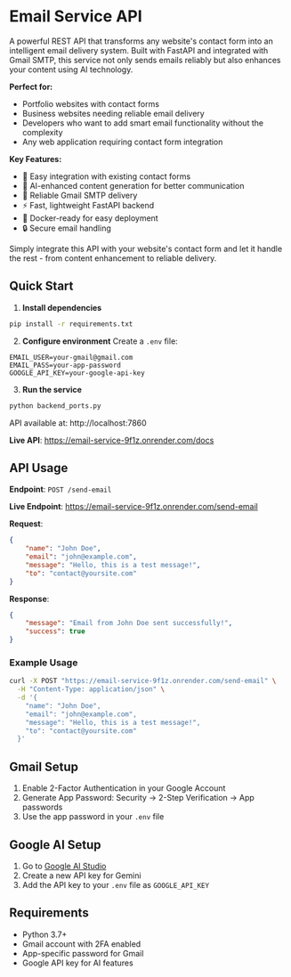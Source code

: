 # Email Service API

A powerful REST API that transforms any website's contact form into an intelligent email delivery system. Built with FastAPI and integrated with Gmail SMTP, this service not only sends emails reliably but also enhances your content using AI technology.

**Perfect for:**
- Portfolio websites with contact forms
- Business websites needing reliable email delivery
- Developers who want to add smart email functionality without the complexity
- Any web application requiring contact form integration

**Key Features:**
- 🚀 Easy integration with existing contact forms
- 🤖 AI-enhanced content generation for better communication
- 📧 Reliable Gmail SMTP delivery
- ⚡ Fast, lightweight FastAPI backend
- 🐳 Docker-ready for easy deployment
- 🔒 Secure email handling

Simply integrate this API with your website's contact form and let it handle the rest - from content enhancement to reliable delivery.

## Quick Start

1. **Install dependencies**
```bash
pip install -r requirements.txt
```

2. **Configure environment**
Create a `.env` file:
```env
EMAIL_USER=your-gmail@gmail.com
EMAIL_PASS=your-app-password
GOOGLE_API_KEY=your-google-api-key
```

3. **Run the service**
```bash
python backend_ports.py
```

API available at: http://localhost:7860

**Live API**: https://email-service-9f1z.onrender.com/docs

## API Usage

**Endpoint**: `POST /send-email`

**Live Endpoint**: https://email-service-9f1z.onrender.com/send-email

**Request**:
```json
{
    "name": "John Doe",
    "email": "john@example.com", 
    "message": "Hello, this is a test message!",
    "to": "contact@yoursite.com"
}
```

**Response**:
```json
{
    "message": "Email from John Doe sent successfully!",
    "success": true
}
```

### Example Usage

```bash
curl -X POST "https://email-service-9f1z.onrender.com/send-email" \
  -H "Content-Type: application/json" \
  -d '{
    "name": "John Doe",
    "email": "john@example.com",
    "message": "Hello, this is a test message!",
    "to": "contact@yoursite.com"
  }'
```

## Gmail Setup

1. Enable 2-Factor Authentication in your Google Account
2. Generate App Password: Security → 2-Step Verification → App passwords
3. Use the app password in your `.env` file

## Google AI Setup

1. Go to [Google AI Studio](https://aistudio.google.com/app/apikey)
2. Create a new API key for Gemini
3. Add the API key to your `.env` file as `GOOGLE_API_KEY`

## Requirements

- Python 3.7+
- Gmail account with 2FA enabled
- App-specific password for Gmail
- Google API key for AI features